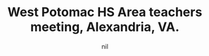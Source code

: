 ---
title: "West Potomac HS Area teachers meeting, Alexandria, VA."
project_id: 
date: nil
conference_id: ""
presenters:
   - peter_bandettini
summary: "<p>West Potomac HS Area teachers meeting, Alexandria, VA.</p>"
file: /assets/presentations/T193.ppt
filename: T193.ppt
layout: presentation
---